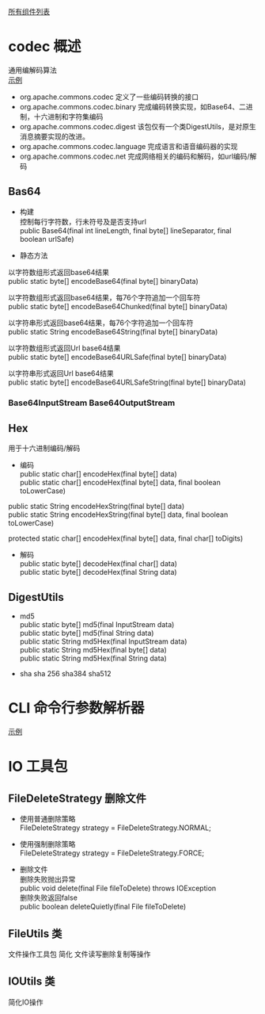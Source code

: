 
[所有组件列表](http://commons.apache.org/)

# codec 概述
通用编解码算法 <br>
[示例](./src/main/java/Codec.java)

- org.apache.commons.codec 定义了一些编码转换的接口
- org.apache.commons.codec.binary 完成编码转换实现，如Base64、二进制，十六进制和字符集编码
- org.apache.commons.codec.digest 该包仅有一个类DigestUtils，是对原生消息摘要实现的改进。
- org.apache.commons.codec.language 完成语言和语音编码器的实现
- org.apache.commons.codec.net 完成网络相关的编码和解码，如url编码/解码

## Bas64

- 构建 <br>
控制每行字符数，行未符号及是否支持url <br>
public Base64(final int lineLength, final byte[] lineSeparator, final boolean urlSafe)

- 静态方法

以字符数组形式返回base64结果 <br>
public static byte[] encodeBase64(final byte[] binaryData) 

以字符数组形式返回base64结果，每76个字符追加一个回车符 <br>
public static byte[] encodeBase64Chunked(final byte[] binaryData)

以字符串形式返回base64结果，每76个字符追加一个回车符 <br>
public static String encodeBase64String(final byte[] binaryData)

以字符数组形式返回Url base64结果 <br>
public static byte[] encodeBase64URLSafe(final byte[] binaryData)

以字符串形式返回Url base64结果 <br>
public static byte[] encodeBase64URLSafeString(final byte[] binaryData)

### Base64InputStream Base64OutputStream

## Hex
用于十六进制编码/解码

- 编码 <br>
public static char[] encodeHex(final byte[] data) <br>
public static char[] encodeHex(final byte[] data, final boolean toLowerCase) <br>

public static String encodeHexString(final byte[] data) <br>
public static String encodeHexString(final byte[] data, final boolean toLowerCase)

protected static char[] encodeHex(final byte[] data, final char[] toDigits) <br>

- 解码 <br>
public static byte[] decodeHex(final char[] data) <br>
public static byte[] decodeHex(final String data)

## DigestUtils

- md5 <br>
public static byte[] md5(final InputStream data) <br>
public static byte[] md5(final String data) <br>
public static String md5Hex(final InputStream data)<br>
public static String md5Hex(final byte[] data) <br>
public static String md5Hex(final String data)

- sha sha 256 sha384 sha512

# CLI 命令行参数解析器
[示例](./src/main/java/Cli.java)

# IO 工具包

## FileDeleteStrategy 删除文件

- 使用普通删除策略 <br>
FileDeleteStrategy strategy = FileDeleteStrategy.NORMAL;

- 使用强制删除策略 <br>
FileDeleteStrategy strategy = FileDeleteStrategy.FORCE;

- 删除文件 <br>
删除失败抛出异常 <br>
public void delete(final File fileToDelete) throws IOException <br>
删除失败返回false <br>
public boolean deleteQuietly(final File fileToDelete)

## FileUtils 类
文件操作工具包 简化 文件读写删除复制等操作

## IOUtils 类
简化IO操作
